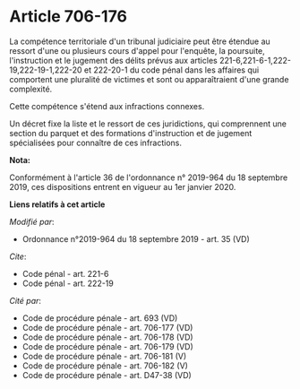 # Article 706-176

La compétence territoriale d'un   tribunal judiciaire peut être étendue au ressort d'une ou plusieurs cours d'appel pour
l'enquête, la poursuite, l'instruction et le jugement des délits prévus aux articles 221-6,221-6-1,222-19,222-19-1,222-20 et
222-20-1 du code pénal dans les affaires qui comportent une pluralité de victimes et sont ou apparaîtraient d'une grande
complexité. 

Cette compétence s'étend aux infractions connexes. 

Un décret fixe la liste et le ressort de ces juridictions, qui comprennent une section du parquet et des formations
d'instruction et de jugement spécialisées pour connaître de ces infractions.

**Nota:**

Conformément à l'article 36 de l'ordonnance n° 2019-964 du 18 septembre 2019, ces dispositions entrent en vigueur au 1er
janvier 2020.

**Liens relatifs à cet article**

_Modifié par_:

  - Ordonnance n°2019-964 du 18 septembre 2019 - art. 35 (VD)

_Cite_:

  - Code pénal - art. 221-6
  - Code pénal - art. 222-19

_Cité par_:

  - Code de procédure pénale - art. 693 (VD)
  - Code de procédure pénale - art. 706-177 (VD)
  - Code de procédure pénale - art. 706-178 (VD)
  - Code de procédure pénale - art. 706-179 (VD)
  - Code de procédure pénale - art. 706-181 (V)
  - Code de procédure pénale - art. 706-182 (V)
  - Code de procédure pénale - art. D47-38 (VD)
